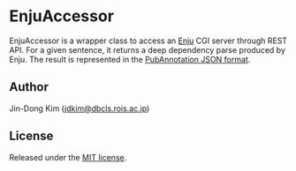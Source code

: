 EnjuAccessor
=============
EnjuAccessor is a wrapper class to access an [Enju](http://kmcs.nii.ac.jp/enju) CGI server through REST API.
For a given sentence, it returns a deep dependency parse produced by Enju.
The result is represented in the [PubAnnotation JSON format](http://www.pubannotation.org/docs/annotation-format/).

Author
------
Jin-Dong Kim (jdkim@dbcls.rois.ac.jp)

License
-------
Released under the [MIT license](http://opensource.org/licenses/MIT).

